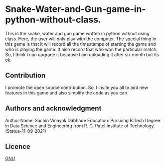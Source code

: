 # Snake-Water-and-Gun-game-in-python-without-class.
This is the snake, water and gun game written in python without using class. Here, the user will only play with the computer. The special thing in this game is that it will record all the timestamps of starting the game and who is playing the game. It also record that who won the particular match. So, I think I can upgrade it because I am uploading it after six month but its ok.

## Contribution
I promote the open source contribution. So, I invite you all to add new features in this game and also simplify the code as you can.

## Authors and acknowledgment
Author Name: Sachin Vinayak Dabhade
Education: Pursuing B.Tech Degree in Data Science and Engineering from R. C. Patel Institute of Technology. (Status-11-09-2021)

## Licence
[GNU](https://choosealicense.com/licenses/gpl-3.0/#)
